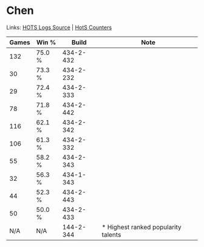 # Chen

Links: [HOTS Logs Source](https://www.hotslogs.com/Sitewide/HeroDetails?Hero=Chen) | [HotS Counters](http://hotscounters.com/#/hero/Chen)

Games  | Win %  | Build     | Note
-----  | -----  | -----     | ----
132    | 75.0 % | 434-2-432 | 
30     | 73.3 % | 434-2-232 | 
29     | 72.4 % | 434-2-333 | 
78     | 71.8 % | 434-2-442 | 
116    | 62.1 % | 434-2-342 | 
106    | 61.3 % | 434-2-332 | 
55     | 58.2 % | 434-2-343 | 
32     | 56.3 % | 434-1-343 | 
44     | 52.3 % | 434-2-443 | 
50     | 50.0 % | 434-2-433 | 
N/A    | N/A    | 144-2-344 | * Highest ranked popularity talents
